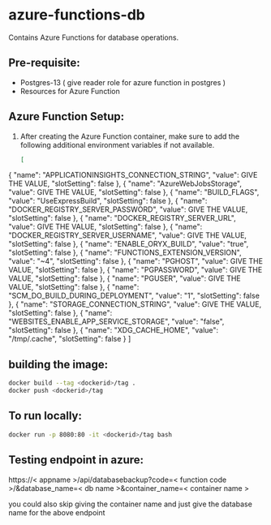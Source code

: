 # azure-functions-db
Contains Azure Functions for database operations.

## Pre-requisite:
- Postgres-13 ( give reader role for azure function in postgres )
- Resources for Azure Function

## Azure Function Setup:
1. After creating the Azure Function container, make sure to add the following additional environment variables if not available.

   ```json
   [
  {
    "name": "APPLICATIONINSIGHTS_CONNECTION_STRING",
    "value": GIVE THE VALUE,
    "slotSetting": false
  },
  {
    "name": "AzureWebJobsStorage",
    "value": GIVE THE VALUE,
    "slotSetting": false
  },
  {
    "name": "BUILD_FLAGS",
    "value": "UseExpressBuild",
    "slotSetting": false
  },
  {
    "name": "DOCKER_REGISTRY_SERVER_PASSWORD",
    "value": GIVE THE VALUE,
    "slotSetting": false
  },
  {
    "name": "DOCKER_REGISTRY_SERVER_URL",
    "value": GIVE THE VALUE,
    "slotSetting": false
  },
  {
    "name": "DOCKER_REGISTRY_SERVER_USERNAME",
    "value": GIVE THE VALUE,
    "slotSetting": false
  },
  {
    "name": "ENABLE_ORYX_BUILD",
    "value": "true",
    "slotSetting": false
  },
  {
    "name": "FUNCTIONS_EXTENSION_VERSION",
    "value": "~4",
    "slotSetting": false
  },
  {
    "name": "PGHOST",
    "value": GIVE THE VALUE,
    "slotSetting": false
  },
  {
    "name": "PGPASSWORD",
    "value": GIVE THE VALUE,
    "slotSetting": false
  },
  {
    "name": "PGUSER",
    "value": GIVE THE VALUE,
    "slotSetting": false
  },
  {
    "name": "SCM_DO_BUILD_DURING_DEPLOYMENT",
    "value": "1",
    "slotSetting": false
  },
  {
    "name": "STORAGE_CONNECTION_STRING",
    "value": GIVE THE VALUE,
    "slotSetting": false
  },
  {
    "name": "WEBSITES_ENABLE_APP_SERVICE_STORAGE",
    "value": "false",
    "slotSetting": false
  },
  {
    "name": "XDG_CACHE_HOME",
    "value": "/tmp/.cache",
    "slotSetting": false
  }
]

  
## building the image:
   ```bash
  docker build --tag <dockerid>/tag .  
  docker push <dockerid>/tag  
  ```
## To run locally:
   ```bash
  docker run -p 8080:80 -it <dockerid>/tag bash  
  ```
## Testing endpoint in azure:  
https://< appname >/api/databasebackup?code=< function code >/&database_name=< db name >&container_name=< container name >  

you could also skip giving the container name and just give the database name for the above endpoint
